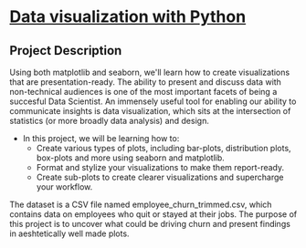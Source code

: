 [Data visualization with Python](Data_visualization)
==========================

Project Description
--------------
 Using both matplotlib and seaborn, we'll learn how to create visualizations that are presentation-ready.
The ability to present and discuss data with non-technical audiences is one of the most important
 facets of being a succesful Data Scientist. An immensely useful tool for enabling our ability to 
communicate insights is data visualization, which sits at the intersection of statistics 
(or more broadly data analysis) and design. 

- In this project, we will be learning how to:
    - Create various types of plots, including bar-plots, distribution plots, box-plots and more using seaborn and matplotlib.
    - Format and stylize your visualizations to make them report-ready.
    - Create sub-plots to create clearer visualizations and supercharge your workflow.

The dataset is a CSV file named employee_churn_trimmed.csv, which contains data on employees who quit or stayed at their jobs. 
The purpose of this project is to uncover what could be driving churn and present findings in aeshtetically well made plots.
